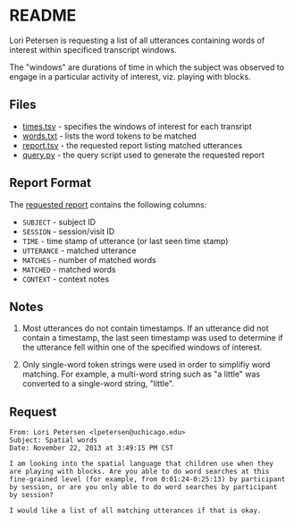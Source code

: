 # README

Lori Petersen is requesting a list of all utterances containing words of
interest within specificed transcript windows.

The "windows" are durations of time in which the subject was observed to engage
in a particular activity of interest, viz. playing with blocks.


## Files

* [times.tsv](times.tsv) - specifies the windows of interest for each transript
* [words.txt](words.txt) - lists the word tokens to be matched
* [report.tsv](report.tsv) - the requested report listing matched utterances
* [query.py](query.py) - the query script used to generate the requested report


## Report Format

The [requested report](report.tsv) contains the following columns:

* `SUBJECT` - subject ID 
* `SESSION` - session/visit ID
* `TIME` - time stamp of utterance (or last seen time stamp)
* `UTTERANCE` - matched utterance
* `MATCHES` - number of matched words
* `MATCHED` - matched words
* `CONTEXT` - context notes


## Notes

1. Most utterances do not contain timestamps.  If an utterance did not contain
   a timestamp, the last seen timestamp was used to determine if the utterance
   fell within one of the specified windows of interest.  

2. Only single-word token strings were used in order to simplifiy word
   matching.  For example, a multi-word string such as "a little" was 
   converted to a single-word string, "little".


## Request

    From: Lori Petersen <lpetersen@uchicago.edu>
    Subject: Spatial words
    Date: November 22, 2013 at 3:49:15 PM CST

    I am looking into the spatial language that children use when they 
    are playing with blocks. Are you able to do word searches at this 
    fine-grained level (for example, from 0:01:24-0:25:13) by participant 
    by session, or are you only able to do word searches by participant 
    by session?

    I would like a list of all matching utterances if that is okay.
